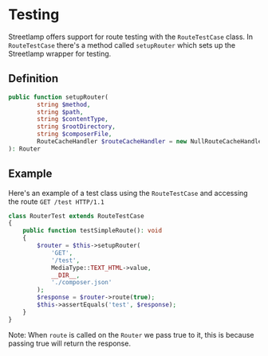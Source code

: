# Testing

Streetlamp offers support for route testing with the `RouteTestCase` class.
In `RouteTestCase` there's a method called `setupRouter` which sets up the Streetlamp wrapper for testing.

## Definition

```php
public function setupRouter(
        string $method,
        string $path,
        string $contentType,
        string $rootDirectory,
        string $composerFile,
        RouteCacheHandler $routeCacheHandler = new NullRouteCacheHandler()
): Router
```

## Example 

Here's an example of a test class using the `RouteTestCase` and accessing the route `GET /test HTTP/1.1`

```php
class RouterTest extends RouteTestCase
{
    public function testSimpleRoute(): void
    {
        $router = $this->setupRouter(
            'GET',
            '/test',
            MediaType::TEXT_HTML->value,
            __DIR__,
            './composer.json'
        );
        $response = $router->route(true);
        $this->assertEquals('test', $response);
    }
}
```

Note: When `route` is called on the `Router` we pass true to it, this is because passing true will return the response.

